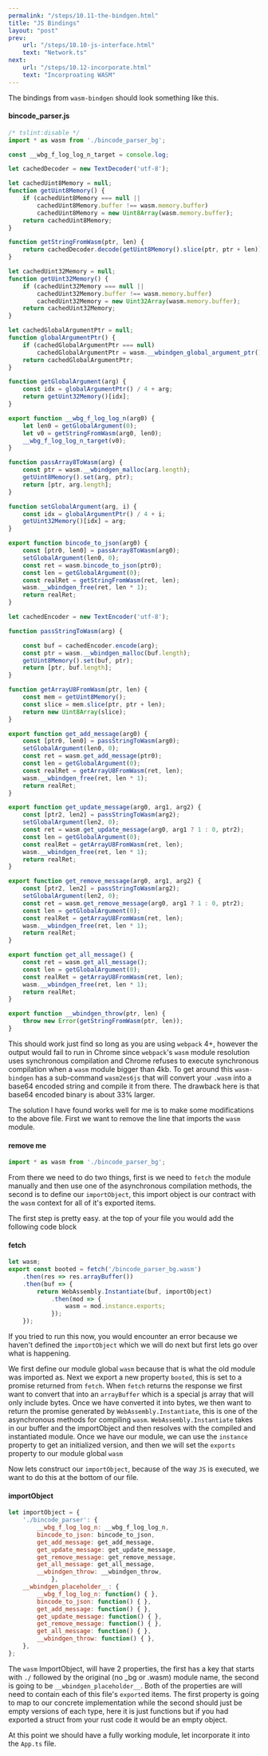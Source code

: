 ```yaml
---
permalink: "/steps/10.11-the-bindgen.html"
title: "JS Bindings"
layout: "post"
prev: 
    url: "/steps/10.10-js-interface.html"
    text: "Network.ts"
next:
    url: "/steps/10.12-incorporate.html"
    text: "Incorproating WASM"
---
```

<div class="explain">
The bindings from <code>wasm-bindgen</code> should look something like this.
</div>

#### bincode_parser.js
```js
/* tslint:disable */
import * as wasm from './bincode_parser_bg';

const __wbg_f_log_log_n_target = console.log;

let cachedDecoder = new TextDecoder('utf-8');

let cachedUint8Memory = null;
function getUint8Memory() {
    if (cachedUint8Memory === null ||
        cachedUint8Memory.buffer !== wasm.memory.buffer)
        cachedUint8Memory = new Uint8Array(wasm.memory.buffer);
    return cachedUint8Memory;
}

function getStringFromWasm(ptr, len) {
    return cachedDecoder.decode(getUint8Memory().slice(ptr, ptr + len));
}

let cachedUint32Memory = null;
function getUint32Memory() {
    if (cachedUint32Memory === null ||
        cachedUint32Memory.buffer !== wasm.memory.buffer)
        cachedUint32Memory = new Uint32Array(wasm.memory.buffer);
    return cachedUint32Memory;
}

let cachedGlobalArgumentPtr = null;
function globalArgumentPtr() {
    if (cachedGlobalArgumentPtr === null)
        cachedGlobalArgumentPtr = wasm.__wbindgen_global_argument_ptr();
    return cachedGlobalArgumentPtr;
}

function getGlobalArgument(arg) {
    const idx = globalArgumentPtr() / 4 + arg;
    return getUint32Memory()[idx];
}

export function __wbg_f_log_log_n(arg0) {
    let len0 = getGlobalArgument(0);
    let v0 = getStringFromWasm(arg0, len0);
    __wbg_f_log_log_n_target(v0);
}

function passArray8ToWasm(arg) {
    const ptr = wasm.__wbindgen_malloc(arg.length);
    getUint8Memory().set(arg, ptr);
    return [ptr, arg.length];
}

function setGlobalArgument(arg, i) {
    const idx = globalArgumentPtr() / 4 + i;
    getUint32Memory()[idx] = arg;
}

export function bincode_to_json(arg0) {
    const [ptr0, len0] = passArray8ToWasm(arg0);
    setGlobalArgument(len0, 0);
    const ret = wasm.bincode_to_json(ptr0);
    const len = getGlobalArgument(0);
    const realRet = getStringFromWasm(ret, len);
    wasm.__wbindgen_free(ret, len * 1);
    return realRet;
}

let cachedEncoder = new TextEncoder('utf-8');

function passStringToWasm(arg) {

    const buf = cachedEncoder.encode(arg);
    const ptr = wasm.__wbindgen_malloc(buf.length);
    getUint8Memory().set(buf, ptr);
    return [ptr, buf.length];
}

function getArrayU8FromWasm(ptr, len) {
    const mem = getUint8Memory();
    const slice = mem.slice(ptr, ptr + len);
    return new Uint8Array(slice);
}

export function get_add_message(arg0) {
    const [ptr0, len0] = passStringToWasm(arg0);
    setGlobalArgument(len0, 0);
    const ret = wasm.get_add_message(ptr0);
    const len = getGlobalArgument(0);
    const realRet = getArrayU8FromWasm(ret, len);
    wasm.__wbindgen_free(ret, len * 1);
    return realRet;
}

export function get_update_message(arg0, arg1, arg2) {
    const [ptr2, len2] = passStringToWasm(arg2);
    setGlobalArgument(len2, 0);
    const ret = wasm.get_update_message(arg0, arg1 ? 1 : 0, ptr2);
    const len = getGlobalArgument(0);
    const realRet = getArrayU8FromWasm(ret, len);
    wasm.__wbindgen_free(ret, len * 1);
    return realRet;
}

export function get_remove_message(arg0, arg1, arg2) {
    const [ptr2, len2] = passStringToWasm(arg2);
    setGlobalArgument(len2, 0);
    const ret = wasm.get_remove_message(arg0, arg1 ? 1 : 0, ptr2);
    const len = getGlobalArgument(0);
    const realRet = getArrayU8FromWasm(ret, len);
    wasm.__wbindgen_free(ret, len * 1);
    return realRet;
}

export function get_all_message() {
    const ret = wasm.get_all_message();
    const len = getGlobalArgument(0);
    const realRet = getArrayU8FromWasm(ret, len);
    wasm.__wbindgen_free(ret, len * 1);
    return realRet;
}

export function __wbindgen_throw(ptr, len) {
    throw new Error(getStringFromWasm(ptr, len));
}
```

<div class="explain">
<p>This should work just find so long as you are using <code>webpack</code> 4+, however the output would fail to run in Chrome since <code>webpack</code>'s <code>wasm</code> module resolution uses synchronous compilation and Chrome refuses to execute synchronous compilation when a <code>wasm</code> module bigger than 4kb. To get around this <code>wasm-bindgen</code> has a sub-command <code>wasm2es6js</code> that will convert your <code>.wasm</code> into a base64 encoded string and compile it from there. The drawback here is that base64 encoded binary is about 33% larger.</p>
<p>The solution I have found works well for me is to make some modifications to the above file. First we want to remove the line that imports the <code>wasm</code> module.</p>
</div>

#### remove me
```javascript
import * as wasm from './bincode_parser_bg';
```

<div class="explain">
<p>From there we need to do two things, first is we need to <code>fetch</code> the module manually and then use one of the asynchronous compilation methods, the second is to define our <code>importObject</code>, this import object is our contract with the <code>wasm</code> context for all of it's exported items.</p>
<p>The first step is pretty easy. at the top of your file you would add the following code block</p> 
</div>

#### fetch
```js
let wasm;
export const booted = fetch('/bincode_parser_bg.wasm')
    .then(res => res.arrayBuffer())
    .then(buf => {
        return WebAssembly.Instantiate(buf, importObject)
            .then(mod => {
                wasm = mod.instance.exports;
            });
    });
```
<div class="explain">
<p>If you tried to run this now, you would encounter an error because we haven't defined the <code>importObject</code> which we will do next but first lets go over what is happening.</p>
<p>We first define our module global <code>wasm</code> because that is what the old module was imported as. Next we export a new property <code>booted</code>, this is set to a promise returned from <code>fetch</code>. When <code>fetch</code> returns the response we first want to convert that into an <code>arrayBuffer</code> which is a special js array that will only include bytes. Once we have converted it into bytes, we then want to return the promise generated by <code>WebAssembly.Instantiate</code>, this is one of the asynchronous methods for compiling <code>wasm</code>. <code>WebAssembly.Instantiate</code> takes in our buffer and the importObject and then resolves with the compiled and instantiated module. Once we have our module, we can use the <code>instance</code> property to get an initialized version, and then we will set the <code>exports</code> property to our module global <code>wasm</code></p>
<p>Now lets construct our <code>importObject</code>, because of the way <code>JS</code> is executed, we want to do this at the bottom of our file.</p>
</div>

#### importObject
```js
let importObject = {
    './bincode_parser': {
        __wbg_f_log_log_n: __wbg_f_log_log_n,
        bincode_to_json: bincode_to_json,
        get_add_message: get_add_message,
        get_update_message: get_update_message,
        get_remove_message: get_remove_message,
        get_all_message: get_all_message,
        __wbindgen_throw: __wbindgen_throw,
            },
    __wbindgen_placeholder__: {
        __wbg_f_log_log_n: function() { },
        bincode_to_json: function() { },
        get_add_message: function() { },
        get_update_message: function() { },
        get_remove_message: function() { },
        get_all_message: function() { },
        __wbindgen_throw: function() { },
    },
};
```
<div class="explain">
<p>The <code>wasm</code> ImportObject, will have 2 properties, the first has a key that starts with <code>./</code> followed by the original (no _bg or .wasm) module name, the second is going to be <code>__wbindgen_placeholder__</code>. Both of the properties are will need to contain each of this file's <code>export</code>ed items. The first property is going to map to our concrete implementation while the second should just be empty versions of each type, here it is just functions but if you had exported a struct from your rust code it would be an empty object.</p>
<p>At this point we should have a fully working module, let incorporate it into the <code>App.ts</code> file.</p>
</div>